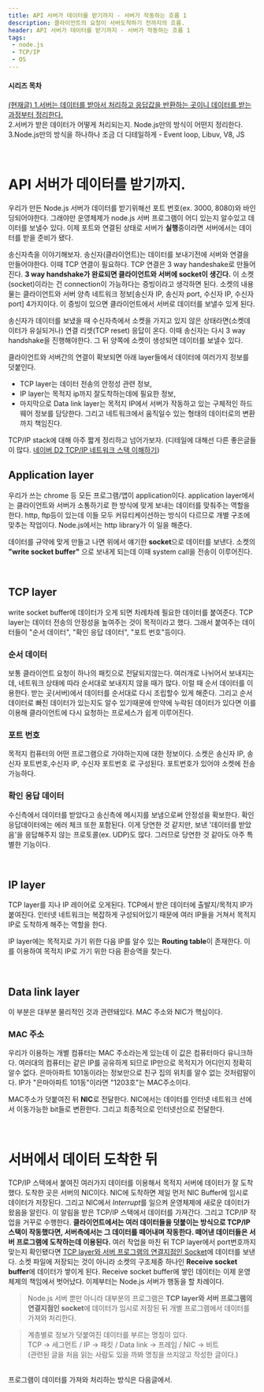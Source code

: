```yaml
---
title: API 서버가 데이터를 받기까지 - 서버가 작동하는 흐름 1
description: 클라이언트의 요청이 서버도착하기 전까지의 흐름.
header: API 서버가 데이터를 받기까지 - 서버가 작동하는 흐름 1
tags:
 - node.js
 - TCP/IP
 - OS
---
```


#### 시리즈 목차
[<U>(현재글) 1.서버는 데이터를 받아서 처리하고 응답값을 반환하는 곳이니 데이터를 받는 과정부터 정리한다.</U>](https://moonqqqq.github.io/before-arriving-server-server-series-1) <br>
2.서버가 받은 데이터가 어떻게 처리되는지. Node.js만의 방식이 어떤지 정리한다. <br>
3.Node.js만의 방식을 하나하나 조금 더 디테일하게 - Event loop, Libuv, V8, JS

<br> 

# API 서버가 데이터를 받기까지.
우리가 만든 Node.js 서버가 데이터를 받기위해선 포트 번호(ex. 3000, 8080)와 바인딩되어야한다. 그래야만 운영체제가 node.js 서버 프로그램이 어디 있는지 알수있고 데이터를 보낼수 있다.
이제 포트와 연결된 상태로 서버가 **실행**중이라면 서버에서는 데이터를 받을 준비가 됐다.

송신자측을 이야기해보자.
송신자(클라이언트)는 데이터를 보내기전에 서버와 연결을 만들어야한다. 이때 TCP 연결이 필요하다. TCP 연결은 3 way handeshake로 만들어진다. **3 way handshake가 완료되면 클라이언트와 서버에 socket이 생긴다.** 이 소켓(socket)이라는 건 connection이 가능하다는 증빙이라고 생각하면 된다. 소켓의 내용물는 클라이언트와 서버 양측 네트워크 정보[송신자 IP, 송신자 port, 수신자 IP, 수신자 port] 4가지이다. 이 증빙이 있으면 클라이언트에서 서버로 데이터를 보낼수 있게 된다.

송신자가 데이터를 보냈을 때 수신자측에서 소켓을 가지고 있지 않은 상태라면(소켓데이터가 유실되거나) 연결 리셋(TCP reset) 응답이 온다. 이때 송신자는 다시 3 way handshake을 진행해야한다. 그 뒤 양쪽에 소켓이 생성되면 데이터를 보낼수 있다.

클라이언트와 서버간의 연결이 확보되면 아래 layer들에서 데이터에 여러가지 정보를 덧붙인다. <br>
- TCP layer는 데이터 전송의 안정성 관련 정보,<br>
- IP layer는 목적지 ip까지 잘도착하는데에 필요한 정보,<br>
- 마지막으로 Data link layer는 목적지 IP에서 서버가 작동하고 있는 구체적인 하드웨어 정보를 담당한다. 그리고 네트워크에서 움직일수 있는 형태의 데이터로의 변환까지 책임진다.

TCP/IP stack에 대해 아주 짧게 정리하고 넘어가보자. (디테일에 대해선 다른 좋은글들이 많다. [네이버 D2 TCP/IP 네트워크 스택 이해하기](https://d2.naver.com/helloworld/47667))

## Application layer
우리가 쓰는 chrome 등 모든 프로그램/앱이 application이다. application layer에서는 클라이언트와 서버가 소통하기로 한 방식에 맞게 보내는 데이터를 맞춰주는 역할을 한다. http, ftp등이 있는데 이들 모두 커뮤티케이션하는 방식이 다르므로 개별 구조에 맞추는 작업이다. Node.js에서는 http library가 이 일을 해준다.

데이터를 규약에 맞게 만들고 나면 위에서 얘기한 **socket**으로 데이터를 보낸다. 소켓의 **"write socket buffer"** 으로 보내게 되는데 이때 system call을 전송이 이루어진다.

<br>

## TCP layer
write socket buffer에 데이터가 오게 되면 차례차례 필요한 데이터를 붙여준다. TCP layer는 데이터 전송의 안정성을 높여주는 것이 목적이라고 했다. 그래서 붙여주는 데이터들이 "순서 데이터", "확인 응답 데이터", "포트 번호"등이다. 

### 순서 데이터
보통 클라이언트 요청이 하나의 패킷으로 전달되지않는다. 여러개로 나뉘어서 보내지는데, 네트워크 상태에 따라 순서대로 보내지지 않을 때가 많다. 이럴 때 순서 데이터를 이용한다. 받는 곳(서버)에서 데이터를 순서대로 다시 조립할수 있게 해준다. 그리고 순서 데이터로 빠진 데이터가 있는지도 알수 있기때문에 만약에 누락된 데이터가 있다면 이를 이용해 클라이언트에 다시 요청하는 프로세스가 쉽게 이루어진다.

### 포트 번호
목적지 컴퓨터의 어떤 프로그램으로 가야하는지에 대한 정보이다. 소켓은 송신자 IP, 송신자 포트번호,수신자 IP, 수신자 포트번호 로 구성된다. 포트번호가 있어야 소켓에 전송가능하다.

### 확인 응답 데이터
수신측에서 데이터를 받았다고 송신측에 메시지를 보냄으로써 안정성을 확보한다. 확인 응답데이터에는 에러 체크 또한 포함된다. 이게 당연한 것 같지만, 보낸 '데이터를 받았음'을 응답해주지 않는 프로토콜(ex. UDP)도 많다. 그러므로 당연한 것 같아도 아주 특별한 기능이다.

<br>

## IP layer
TCP layer를 지나 IP 레이어로 오게된다. TCP에서 받은 데이터에 출발지/목적지 IP가 붙여진다. 인터넷 네트워크는 복잡하게 구성되어있기 때문에 여러 IP들을 거쳐서 목적지 IP로 도착하게 해주는 역할을 한다.

IP layer에는 목적지로 가기 위한 다음 IP를 알수 있는 **Routing table**이 존재한다. 이를 이용하여 목적지 IP로 가기 위한 다음 환승역을 찾는다.

<br>

## Data link layer
이 부분은 대부분 물리적인 것과 관련돼있다. MAC 주소와 NIC가 핵심이다.

### MAC 주소
우리가 이용하는 개별 컴퓨터는 MAC 주소라는게 있는데 이 값은 컴퓨터마다 유니크하다. 여러대의 컴퓨터는 같은 IP를 공유하게 되므로 IP만으로 목적지가 어디인지 정확히 알수 없다. 은마아파트 101동이라는 정보만으로 친구 집의 위치를 알수 없는 것처럼말이다. IP가 "은마아파트 101동"이라면 "1203호"는 MAC주소이다.

MAC주소가 덧붙여진 뒤 **NIC**로 전달한다. NIC에서는 데이터를 인터넷 네트워크 선에서 이동가능한 bit들로 변환한다. 그리고 최종적으로 인터넷선으로 전달한다.

<br>

# 서버에서 데이터 도착한 뒤
TCP/IP 스택에서 붙여진 여러가지 데이터를 이용해서 목적지 서버에 데이터가 잘 도착했다. 도착한 곳은 서버의 NIC이다. NIC에 도착하면 제일 먼저 NIC Buffer에 임시로 데이터가 저장된다. 그리고 NIC에서 *Interrupt*를 일으켜 운영체제에 새로운 데이터가 왔음을 알린다. 이 알림을 받은 TCP/IP 스택에서 데이터를 가져간다. 그리고 TCP/IP 작업을 거꾸로 수행한다. **클라이언트에서는 여러 데이터들을 덧붙이는 방식으로 TCP/IP 스택이 작동했다면, 서버측에서는 그 데이터를 떼어내며 작동한다. 떼어낸 데이터들은 서버 프로그램에 도착하는데 이용된다.** 여러 작업을 마친 뒤 TCP layer에서 port번호까지 맞는지 확인됐다면 <U>TCP layer와 서버 프로그램의 연결지점인 Socket</U>에 데이터를 보낸다. 소켓 파일에 저장되는 것이 아니라 소켓의 구조체중 하나인 **Receive socket buffer**에 데이터가 쌓이게 된다.
Receive socket buffer에 쌓인 데이터는 이제 운영체제의 책임에서 벗어났다. 이제부터는 Node.js 서버가 행동을 할 차례이다. <br>

> Node.js 서버 뿐만 아니라 대부분의 프로그램은 **TCP layer와 서버 프로그램의 연결지점인 socket**에 데이터가 임시로 저장된 뒤 개별 프로그램에서 데이터를 가져와 처리한다.

> 계층별로 정보가 덧붙여진 데이터를 부르는 명칭이 있다. <br>TCP -> 세그먼트 / IP -> 패킷 / Data link -> 프레임 / NIC -> 비트<br>
(관련된 글을 처음 읽는 사람도 있을 까봐 명칭을 쓰지않고 작성한 글이다.)

<br>
프로그램이 데이터를 가져와 처리하는 방식은 다음글에서.
